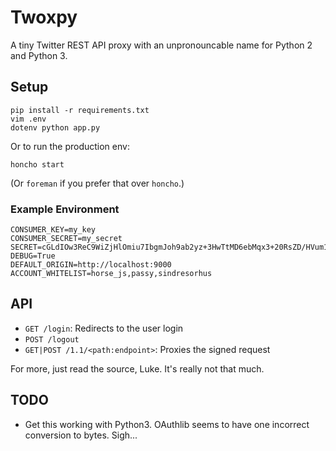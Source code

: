 # Twoxpy

A tiny Twitter REST API proxy with an unpronouncable name for Python 2 and
Python 3.

## Setup

```
pip install -r requirements.txt
vim .env
dotenv python app.py
```

Or to run the production env:

`honcho start`

(Or `foreman` if you prefer that over `honcho`.)

### Example Environment

```
CONSUMER_KEY=my_key
CONSUMER_SECRET=my_secret
SECRET=cGLdIOw3ReC9WiZjHlOmiu7IbgmJoh9ab2yz+3HwTtMD6ebMqx3+20RsZD/HVum1Eg0=
DEBUG=True
DEFAULT_ORIGIN=http://localhost:9000
ACCOUNT_WHITELIST=horse_js,passy,sindresorhus
```

## API

- `GET /login`: Redirects to the user login
- `POST /logout`
- `GET|POST /1.1/<path:endpoint>`: Proxies the signed request

For more, just read the source, Luke. It's really not that much.

## TODO

- Get this working with Python3. OAuthlib seems to have one incorrect conversion
  to bytes. Sigh...

